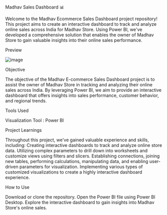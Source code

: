 Madhav Sales Dashboard 📊

Welcome to the Madhav Ecommerce Sales Dashboard project repository! This project aims to create an interactive dashboard to track and analyze online sales across India for Madhav Store. Using Power BI, we've developed a comprehensive solution that enables the owner of Madhav Store to gain valuable insights into their online sales performance.

Preview

![image](https://github.com/user-attachments/assets/e869099a-be8f-4104-9800-181e692af4e6)


Objective

The objective of the Madhav E-commerce Sales Dashboard project is to assist the owner of Madhav Store in tracking and analyzing their online sales across India. By leveraging Power BI, we aim to provide an interactive dashboard that offers insights into sales performance, customer behavior, and regional trends.

Tools Used

Visualization Tool : Power BI

Project Learnings

Throughout this project, we've gained valuable experience and skills, including:
Creating interactive dashboards to track and analyze online store data.
Utilizing complex parameters to drill down into worksheets and customize views using filters and slicers.
Establishing connections, joining new tables, performing calculations, manipulating data, and enabling user-driven parameters for visualization.
Implementing various types of customized visualizations to create a highly interactive dashboard experience.

How to Use

Download or clone the repository.
Open the Power BI file using Power BI Desktop.
Explore the interactive dashboard to gain insights into Madhav Store's online sales.
